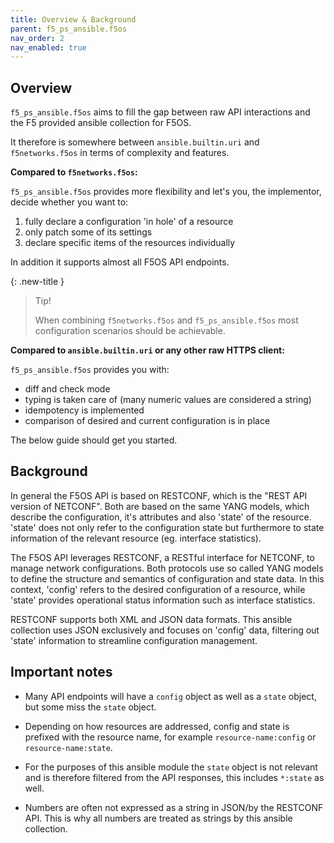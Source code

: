 ```yaml
---
title: Overview & Background
parent: f5_ps_ansible.f5os
nav_order: 2
nav_enabled: true
---
```


## Overview

`f5_ps_ansible.f5os` aims to fill the gap between raw API interactions and the F5 provided ansible collection for F5OS.

It therefore is somewhere between `ansible.builtin.uri` and `f5networks.f5os` in terms of complexity and features.

**Compared to `f5networks.f5os`:**

`f5_ps_ansible.f5os` provides more flexibility and let's you, the implementor, decide whether you want to:

1. fully declare a configuration 'in hole' of a resource
2. only patch some of its settings
3. declare specific items of the resources individually

In addition it supports almost all F5OS API endpoints.

{: .new-title }
> Tip!
> 
> When combining `f5networks.f5os` and `f5_ps_ansible.f5os` most configuration scenarios should be achievable.

**Compared to `ansible.builtin.uri` or any other raw HTTPS client:**

`f5_ps_ansible.f5os` provides you with:

- diff and check mode
- typing is taken care of (many numeric values are considered a string)
- idempotency is implemented
- comparison of desired and current configuration is in place

The below guide should get you started.

## Background

In general the F5OS API is based on RESTCONF, which is the "REST API version of NETCONF". Both are based on the same YANG models, which describe the configuration, it's attributes and also 'state' of the resource. 'state' does not only refer to the configuration state but furthermore to state information of the relevant resource (eg. interface statistics).

The F5OS API leverages RESTCONF, a RESTful interface for NETCONF, to manage network configurations. Both protocols use so called YANG models to define the structure and semantics of configuration and state data. In this context, 'config' refers to the desired configuration of a resource, while 'state' provides operational status information such as interface statistics.

RESTCONF supports both XML and JSON data formats. This ansible collection uses JSON exclusively and focuses on 'config' data, filtering out 'state' information to streamline configuration management.

## Important notes

- Many API endpoints will have a `config` object as well as a `state` object, but some miss the `state` object.

- Depending on how resources are addressed, config and state is prefixed with the resource name, for example `resource-name:config` or `resource-name:state`.

- For the purposes of this ansible module the `state` object is not relevant and is therefore filtered from the API responses, this includes `*:state` as well.

- Numbers are often not expressed as a string in JSON/by the RESTCONF API. This is why all numbers are treated as strings by this ansible collection.
